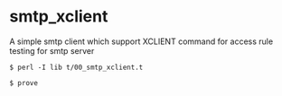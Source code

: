 # smtp_xclient
A simple smtp client which support XCLIENT command for access rule testing for smtp server

```
$ perl -I lib t/00_smtp_xclient.t 
```

```
$ prove
```

